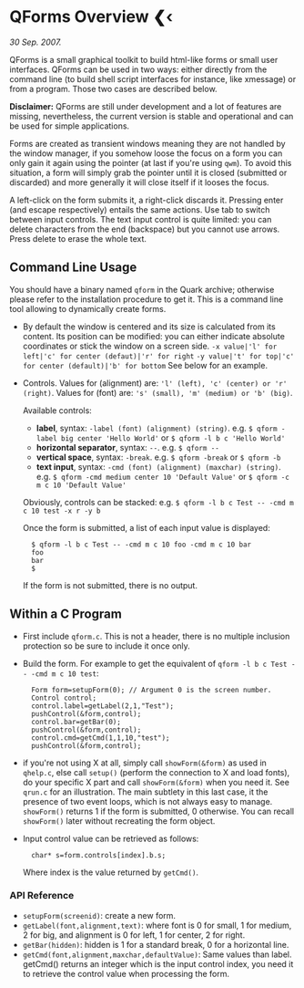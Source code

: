QForms Overview ❮‹
==================

_30 Sep. 2007._

QForms is a small graphical toolkit to build html-like forms or
small user interfaces. QForms can be used in two ways: either
directly from the command line (to build shell script interfaces
for instance, like xmessage) or from a program. Those two cases
are described below.

**Disclaimer:**
QForms are still under development and a lot of features are missing,
nevertheless, the current version is stable and operational and can
be used for simple applications.

Forms are created as transient windows meaning they are not handled
by the window manager, if you somehow loose the focus on a form you
can only gain it again using the pointer (at last if you're using
`qwm`). To avoid this situation, a form will simply grab the pointer
until it is closed (submitted or discarded) and more generally it
will close itself if it looses the focus.

A left-click on the form submits it, a right-click discards it.
Pressing enter (and escape respectively) entails the same actions.
Use tab to switch between input controls. The text input control is
quite limited: you can delete characters from the end (backspace)
but you cannot use arrows. Press delete to erase the whole text.

Command Line Usage
------------------

You should have a binary named `qform` in the Quark archive;
otherwise please refer to the installation procedure to get it.
This is a command line tool allowing to dynamically create forms.

- By default the window is centered and its size is calculated from its content.
	Its position can be modified:
	you can either indicate absolute coordinates
	or stick the window on a screen side.
	`-x value|'l' for left|'c' for center (defaut)|'r' for right`
	`-y value|'t' for top|'c' for center (default)|'b' for bottom`
	See below for an example.

- Controls.
	Values for (alignment) are: `'l' (left), 'c' (center) or 'r' (right)`.
	Values for (font) are: `'s' (small), 'm' (medium) or 'b' (big)`.

	Available controls:
	- **label**, syntax: `-label (font) (alignment) (string)`.
		e.g. `$ qform -label big center 'Hello World'` or `$ qform -l b c 'Hello World'`
	- **horizontal separator**, syntax: `--`.
		e.g. `$ qform --`
	- **vertical space**, syntax: `-break`.
		e.g. `$ qform -break` or `$ qform -b`
	- **text input**, syntax: `-cmd (font) (alignment) (maxchar) (string)`.
		e.g. `$ qform -cmd medium center 10 'Default Value'` or `$ qform -c m c 10 'Default Value'`

	Obviously, controls can be stacked:
		e.g. `$ qform -l b c Test -- -cmd m c 10 test -x r -y b`

	Once the form is submitted, a list of each input value is displayed:

		$ qform -l b c Test -- -cmd m c 10 foo -cmd m c 10 bar
		foo
		bar
		$ 

	If the form is not submitted, there is no output.


Within a C Program
------------------

- First include `qform.c`.
	This is not a header, there is no multiple inclusion protection so be sure to include it once only.
- Build the form.
	For example to get the equivalent of `qform -l b c Test -- -cmd m c 10 test`:

		Form form=setupForm(0); // Argument 0 is the screen number.
		Control control;
		control.label=getLabel(2,1,"Test");
		pushControl(&form,control);
		control.bar=getBar(0);
		pushControl(&form,control);
		control.cmd=getCmd(1,1,10,"test");
		pushControl(&form,control);

- if you're not using X at all, simply call `showForm(&form)` as
   used in `qhelp.c`, else call `setup()` (perform the connection to X and
   load fonts), do your specific X part and call `showForm(&form)`
   when you need it. See `qrun.c` for an illustration.
   The main subtlety in this last case, it the presence of two
   event loops, which is not always easy to manage.
   `showForm()` returns 1 if the form is submitted, 0 otherwise.
   You can recall `showForm()` later without recreating the form object.
- Input control value can be retrieved as follows:

		char* s=form.controls[index].b.s;

	Where index is the value returned by `getCmd()`.

### API Reference

- `setupForm(screenid)`: create a new form.
- `getLabel(font,alignment,text)`:
	where font is 0 for small, 1 for medium, 2 for big,
	and alignment is 0 for left, 1 for center, 2 for right.
- `getBar(hidden)`:
	hidden is 1 for a standard break, 0 for a horizontal line.
- `getCmd(font,alignment,maxchar,defaultValue)`:
	Same values than label. getCmd() returns an integer which is
	the input control index, you need it to retrieve the control
	value when processing the form.
